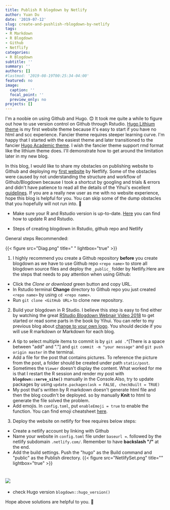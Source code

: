 ```yaml
---
title: Publish R blogdown by Netlify
author: Yuan Du
date: '2019-07-12'
slug: create-and-pushlish-rblogdown-by-netlify
tags:
- R Markdown
- R Blogdown
- Github
- Netflify
categories: 
- R Blogdown
subtitle: ''
summary: ''
authors: []
#lastmod: '2019-08-19T00:25:34-04:00'
featured: no
image:
  caption: ''
  focal_point: ''
  preview_only: no
projects: []
---
```

I'm a noobie on using Github and Hugo. :blush: It took me quite a while to figure out how to use version control on Github through Rstudio. [Hugo Lithium theme](https://github.com/yihui/hugo-lithium) is my first website theme because it's easy to start if you have no html and scc experience. Fancier theme requires steeper learning curve. I'm happy that I started with the easiest theme and later transitioned to the fancier [Hugo Academic theme](https://github.com/gcushen/hugo-academic). I wish the fancier theme support rmd format like the lithium theme does. I'll demonstrate how to get around the limitation later in my new blog.

In this blog, I would like to share my obstacles on publishing website to Github and deploying my [first website](yuandu.netlify.com) by Netflify. Some of the obstacles were caused by not understanding the structure and workflow of Github/Blogdown because I took a shortcut by googling and trials & errors and didn't have patience to read all the details of the Yihui's excellent [guidelines](https://bookdown.org/yihui/blogdown/). If you are a really new user as me with no website experience, hope this blog is helpful for you. You can skip some of the dump obstacles that you hopefully will not run into. :pray:


- Make sure your R and Rstudio version is up-to-date. [Here](https://bootstrappers.umassmed.edu/bootstrappers-courses/courses/rCourse/Additional_Resources/Updating_R.html) you can find how to update R and Rstudio.

- Steps of creating blogdown in Rstudio, github repo and Netlify

General steps Recommended:


{{< figure src="Diag.png" title=" " lightbox="true" >}}

1. I highly recommend you create a Github repository **before** you create blogdown as we have to use Github repo `<repo name>` to store all blogdown source files and deploy the `_public_` folder by Netlify.Here are the steps that needs to pay attention when using Github:

  + Click the _Clone or download_ green button and copy URL.
  + In Rstudio terminal **Change** directory to Github repo you just created `<repo name>` by using `cd <repo name>`.
  + Run `git clone <GitHub URL>` to clone new repository.
  
2. Build your blogdown in R Studio. I believe this step is easy to find either by watching the great [RStudio Blogdown Webnair Video 2018](https://resources.rstudio.com/wistia-rstudio-conf-2018-2/create-and-maintain-websites-with-r-markdown-and-blogdown-yihui-xie-2) to get started or read some parts in the book by Yihui. You can refer to my previous blog about [change to your own logo](https://yuandu.netlify.com/2019/07/07/create-your-own-logo/). You should decide if you will use R markdown or Markdown for each blog.
  + A tip to select multiple items to commit is by `git add .`^[There is a space between "add" and "."] and `git commit -m "your message"` and `git push origin master` in the terminal.
  + Add a file for the post that contains pictures. To reference the picture from the post, a folder should be created under path `static/post`.
  + Sometimes the `Viewer` doesn't display the content. What worked for me is that I restart the R session and render my post with **`blogdown::serve_site()`** manually in the Console.Also, try to update packages by using `update.packages(ask = FALSE, checkBuilt = TRUE)`
  + My post that's written by R markdown doesn't generate html file and then the blog coudln't be deployed. so by manually **Knit** to html to generate the file solved the problem.
  + Add emojis. In `config.toml`, put `enableEmoji = true` to enable the function. You can find emoji cheatsheet [here](https://www.webfx.com/tools/emoji-cheat-sheet/).
  
3. Deploy the website on netlify for free requires below steps:
  + Create a netlify account by linking with Github
  + Name your website in `config.toml` file under `baseurl =`. followed by the netlify subdomain `.netlify.com/`. Remember to have **backslash "/"** at the end. 
  + Add the build settings. Push the "hugo" as the Build command and "public" as the Publish directory.
  {{< figure src="NetlifySet.png" title="" lightbox="true" >}}
#  ![](/post/2019-07-12-create-and-pushlish-rblogdown-by-netlify_files/NetlifySet.#png)
  + check Hugo version `blogdown::hugo_version()`

Hope above solutions are helpful to you. :beers:
